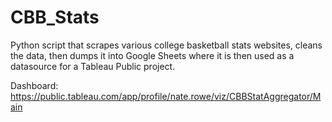 # CBB_Stats
Python script that scrapes various college basketball stats websites, cleans the data, then dumps it into Google Sheets where it is then used as a datasource for a Tableau Public project.

Dashboard: https://public.tableau.com/app/profile/nate.rowe/viz/CBBStatAggregator/Main
